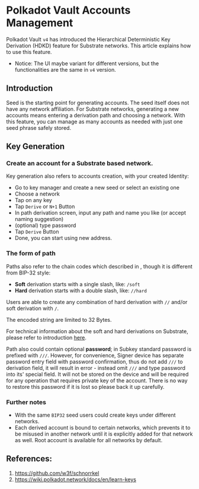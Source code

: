 # Polkadot Vault Accounts Management

Polkadot Vault `v4` has introduced the Hierarchical Deterministic Key Derivation (HDKD) feature for Substrate networks. This article explains how to use this feature.

* Notice: The UI maybe variant for different versions, but the functionalities are the same in `v4` version.

## Introduction

Seed is the starting point for generating accounts. The seed itself does not have any network affiliation. For Substrate networks, generating a new accounts means entering a derivation path and choosing a network. With this feature, you can manage as many accounts as needed with just one seed phrase safely stored.

## Key Generation

### Create an account for a Substrate based network.

Key generation also refers to accounts creation, with your created Identity:
- Go to key manager and create a new seed or select an existing one
- Choose a network
- Tap on any key
- Tap `Derive` or `N+1` Button
- In path derivation screen, input any path and name you like (or accept naming suggestion)
- (optional) type password
- Tap `Derive` Button
- Done, you can start using new address.

### The form of path

Paths also refer to the chain codes which described in [](https://github.com/bitcoin/bips/blob/master/bip-0032.mediawiki/), though it is different from BIP-32 style:
* **Soft** derivation starts with a single slash, like: `/soft`
* **Hard** derivation starts with a double slash, like: `//hard`

Users are able to create any combination of hard derivation with `//` and/or soft derivation with `/`.

The encoded string are limited to 32 Bytes.

For technical information about the soft and hard derivations on Substrate, please refer to introduction [here](https://github.com/paritytech/parity-signer/wiki/HDKD-on-Parity-Signer#hdkd-general-on-substrate).

Path also could contain optional **password**; in Subkey standard password is prefixed with `///`. However, for convenience, Signer device has separate password entry field with password confirmation, thus do not add `///` to derivation field, it will result in error - instead omit `///` and type password into its' special field. It will not be stored on the device and will be required for any operation that requires private key of the account. There is no way to restore this password if it is lost so please back it up carefully.

### Further notes

* With the same `BIP32` seed users could create keys under different networks.
* Each derived account is bound to certain networks, which prevents it to be misused in another network until it is explicitly added for that network as well. Root account is available for all networks by default.

## References:
1. [<https://github.com/w3f/schnorrkel>](https://github.com/w3f/schnorrkel)
2. [<https://wiki.polkadot.network/docs/en/learn-keys>](https://wiki.polkadot.network/docs/en/learn-keys)
